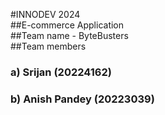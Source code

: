 #INNODEV 2024<br>
##E-commerce Application<br>
##Team name - ByteBusters<br>
##Team members<br>
### a) Srijan (20224162)<br>
### b) Anish Pandey (20223039)
 
